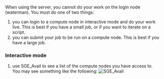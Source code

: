 When using the server, you cannot do your work on the login node (waterman). You must do one of two things: 
1. you can login to a compute node in interactive mode and do your work live. This is best if you have a small job, or if you want to iterate on a script.
2. you can submit your job to be run on a compute node. This is best if you have a large job.

### Interactive mode
1. use SGE_Avail to see a list of the compute nodes you have access to. You may see something like the following:
![SGE_Avail](screenshots/SGE_Avail.png)

